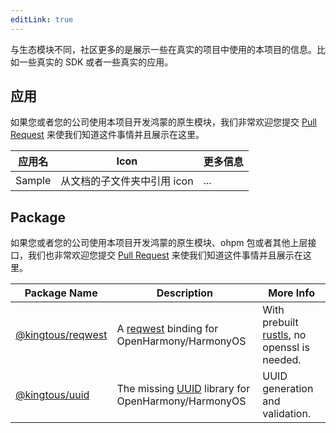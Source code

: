 ```yaml
---
editLink: true
---
```


与生态模块不同，社区更多的是展示一些在真实的项目中使用的本项目的信息。比如一些真实的 SDK 或者一些真实的应用。

## 应用

如果您或者您的公司使用本项目开发鸿蒙的原生模块，我们非常欢迎您提交 [Pull Request](https://github.com/ohos-rs/ohos-rs.github.io/pulls) 来使我们知道这件事情并且展示在这里。

| 应用名    | Icon             | 更多信息 |
|--------|------------------|------|
| Sample | 从文档的子文件夹中引用 icon | ...  |

## Package

如果您或者您的公司使用本项目开发鸿蒙的原生模块、ohpm 包或者其他上层接口，我们也非常欢迎您提交 [Pull Request](https://github.com/ohos-rs/ohos-rs.github.io/pulls) 来使我们知道这件事情并且展示在这里。

| Package Name                                                 | Description                                                                         | More Info                                                                       |
|--------------------------------------------------------------|-------------------------------------------------------------------------------------|---------------------------------------------------------------------------------|
| [@kingtous/reqwest](https://gitee.com/Kingtous/ohos_reqwest) | A [reqwest](https://crates.io/crates/reqwest) binding  for OpenHarmony/HarmonyOS    | With prebuilt [rustls](https://github.com/rustls/rustls), no openssl is needed. |
| [@kingtous/uuid](https://gitee.com/Kingtous/ohos_uuid)       | The missing [UUID](https://crates.io/crates/uuid) library for OpenHarmony/HarmonyOS | UUID generation and validation.                                                 |